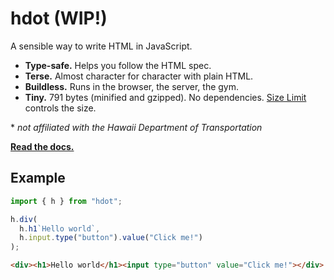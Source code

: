 # hdot (WIP!)

A sensible way to write HTML in JavaScript.

- **Type-safe.** Helps you follow the HTML spec.
- **Terse.** Almost character for character with plain HTML.
- **Buildless.** Runs in the browser, the server, the gym.
- **Tiny.** 791 bytes (minified and gzipped). No dependencies.
  [Size Limit](https://github.com/ai/size-limit) controls the size.

\* _not affiliated with the Hawaii Department of Transportation_

[**Read the docs.**](https://hdotjs.netlify.app/)

## Example

```js
import { h } from "hdot";

h.div(
  h.h1`Hello world`, 
  h.input.type("button").value("Click me!")
);
```
```html
<div><h1>Hello world</h1><input type="button" value="Click me!"></div>
```
